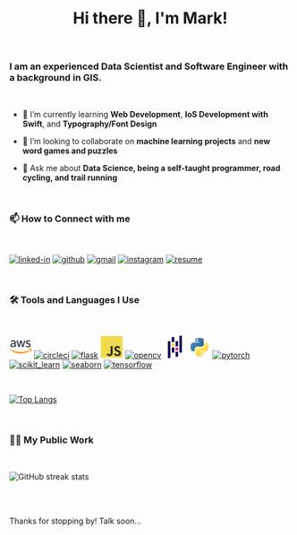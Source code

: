 <h1 align="center">Hi there 👋, I'm Mark!</h1>
</br>


<h3 align="left">I am an experienced Data Scientist and Software Engineer with a background in GIS.</h3>

</br>

- 🌱 I’m currently learning **Web Development**, **IoS Development with Swift**, and **Typography/Font Design**

- 👯 I’m looking to collaborate on **machine learning projects** and **new word games and puzzles**

- 💬 Ask me about **Data Science, being a self-taught programmer, road cycling, and trail running**

</br>

<h3 align="left">📫 How to Connect with me</h3>

</br>

[![linked-in](https://img.shields.io/badge/Linked_In-0077B5?style=for-the-badge&logo=LinkedIn&logoColor=white)](https://www.linkedin.com/in/mark-favorito-101b7090/)
[![github](https://img.shields.io/badge/GitHub-000000?style=for-the-badge&logo=GitHub&logoColor=white)](https://github.com/mfavorito1995)
[![gmail](https://img.shields.io/badge/Gmail-D14836?style=for-the-badge&logo=Gmail&logoColor=white)](mailto:mfavorito1995@gmail.com)
[![instagram](https://img.shields.io/badge/Instagram-E4405F?style=for-the-badge&logo=instagram&logoColor=white)](https://www.instagram.com/mlfavorito/)
[![resume](https://img.shields.io/badge/Resume-4285F4?style=for-the-badge&logo=read-the-docs&logoColor=white)](https://drive.google.com/file/d/1VHVtSbI770pohO59G4dYeK4S6pOFKfPZ/view?usp=sharing)


</br>

<h3 align="left">🛠️ Tools and Languages I Use</h3>

</br>

<p align="left"> <a href="https://aws.amazon.com" target="_blank" rel="noreferrer"> <img src="https://raw.githubusercontent.com/devicons/devicon/master/icons/amazonwebservices/amazonwebservices-original-wordmark.svg" alt="aws" width="40" height="40"/></a>
  <a href="https://circleci.com" target="_blank" rel="noreferrer"> <img src="https://www.vectorlogo.zone/logos/circleci/circleci-icon.svg" alt="circleci" width="40" height="40"/></a>
  <a href="https://flask.palletsprojects.com/" target="_blank" rel="noreferrer"> <img src="https://www.vectorlogo.zone/logos/pocoo_flask/pocoo_flask-icon.svg" alt="flask" width="40" height="40"/></a>
  <a href="https://developer.mozilla.org/en-US/docs/Web/JavaScript" target="_blank" rel="noreferrer"> <img src="https://raw.githubusercontent.com/devicons/devicon/master/icons/javascript/javascript-original.svg" alt="javascript" width="40" height="40"/></a>
  <a href="https://opencv.org/" target="_blank" rel="noreferrer"> <img src="https://www.vectorlogo.zone/logos/opencv/opencv-icon.svg" alt="opencv" width="40" height="40"/></a>
  <a href="https://pandas.pydata.org/" target="_blank" rel="noreferrer"> <img src="https://raw.githubusercontent.com/devicons/devicon/2ae2a900d2f041da66e950e4d48052658d850630/icons/pandas/pandas-original.svg" alt="pandas" width="40" height="40"/></a>
  <a href="https://www.python.org" target="_blank" rel="noreferrer"> <img src="https://raw.githubusercontent.com/devicons/devicon/master/icons/python/python-original.svg" alt="python" width="40" height="40"/></a>
  <a href="https://pytorch.org/" target="_blank" rel="noreferrer"> <img src="https://www.vectorlogo.zone/logos/pytorch/pytorch-icon.svg" alt="pytorch" width="40" height="40"/></a>
  <a href="https://scikit-learn.org/" target="_blank" rel="noreferrer"> <img src="https://upload.wikimedia.org/wikipedia/commons/0/05/Scikit_learn_logo_small.svg" alt="scikit_learn" width="40" height="40"/></a>
  <a href="https://seaborn.pydata.org/" target="_blank" rel="noreferrer"> <img src="https://seaborn.pydata.org/_images/logo-mark-lightbg.svg" alt="seaborn" width="40" height="40"/></a>
  <a href="https://www.tensorflow.org" target="_blank" rel="noreferrer"> <img src="https://www.vectorlogo.zone/logos/tensorflow/tensorflow-icon.svg" alt="tensorflow" width="40" height="40"/></a>
</p>

</br>

[![Top Langs](https://github-readme-stats.vercel.app/api/top-langs/?username=mfavorito1995)](https://github.com/anuraghazra/github-readme-stats)

</br>

<h3 align="left">🧑‍💼 My Public Work</h3>

</br>

![GitHub streak stats](https://streak-stats.demolab.com/?user=mfavorito1995)  


</br>
</br>

Thanks for stopping by! Talk soon...

